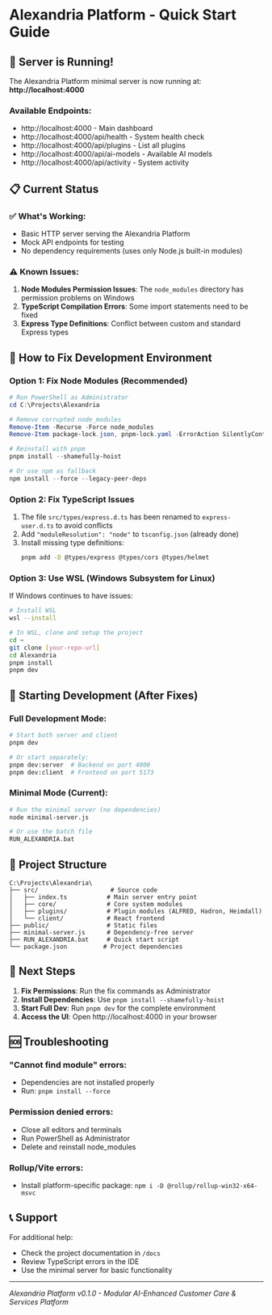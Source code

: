 # Alexandria Platform - Quick Start Guide

## 🎉 Server is Running!

The Alexandria Platform minimal server is now running at: **http://localhost:4000**

### Available Endpoints:
- http://localhost:4000 - Main dashboard
- http://localhost:4000/api/health - System health check
- http://localhost:4000/api/plugins - List all plugins
- http://localhost:4000/api/ai-models - Available AI models
- http://localhost:4000/api/activity - System activity

## 📋 Current Status

### ✅ What's Working:
- Basic HTTP server serving the Alexandria Platform
- Mock API endpoints for testing
- No dependency requirements (uses only Node.js built-in modules)

### ⚠️ Known Issues:
1. **Node Modules Permission Issues**: The `node_modules` directory has permission problems on Windows
2. **TypeScript Compilation Errors**: Some import statements need to be fixed
3. **Express Type Definitions**: Conflict between custom and standard Express types

## 🔧 How to Fix Development Environment

### Option 1: Fix Node Modules (Recommended)
```powershell
# Run PowerShell as Administrator
cd C:\Projects\Alexandria

# Remove corrupted node_modules
Remove-Item -Recurse -Force node_modules
Remove-Item package-lock.json, pnpm-lock.yaml -ErrorAction SilentlyContinue

# Reinstall with pnpm
pnpm install --shamefully-hoist

# Or use npm as fallback
npm install --force --legacy-peer-deps
```

### Option 2: Fix TypeScript Issues
1. The file `src/types/express.d.ts` has been renamed to `express-user.d.ts` to avoid conflicts
2. Add `"moduleResolution": "node"` to `tsconfig.json` (already done)
3. Install missing type definitions:
   ```bash
   pnpm add -D @types/express @types/cors @types/helmet
   ```

### Option 3: Use WSL (Windows Subsystem for Linux)
If Windows continues to have issues:
```bash
# Install WSL
wsl --install

# In WSL, clone and setup the project
cd ~
git clone [your-repo-url]
cd Alexandria
pnpm install
pnpm dev
```

## 🚀 Starting Development (After Fixes)

### Full Development Mode:
```bash
# Start both server and client
pnpm dev

# Or start separately:
pnpm dev:server  # Backend on port 4000
pnpm dev:client  # Frontend on port 5173
```

### Minimal Mode (Current):
```bash
# Run the minimal server (no dependencies)
node minimal-server.js

# Or use the batch file
RUN_ALEXANDRIA.bat
```

## 📁 Project Structure

```
C:\Projects\Alexandria\
├── src/                    # Source code
│   ├── index.ts           # Main server entry point
│   ├── core/              # Core system modules
│   ├── plugins/           # Plugin modules (ALFRED, Hadron, Heimdall)
│   └── client/            # React frontend
├── public/                # Static files
├── minimal-server.js      # Dependency-free server
├── RUN_ALEXANDRIA.bat     # Quick start script
└── package.json          # Project dependencies
```

## 🎯 Next Steps

1. **Fix Permissions**: Run the fix commands as Administrator
2. **Install Dependencies**: Use `pnpm install --shamefully-hoist`
3. **Start Full Dev**: Run `pnpm dev` for the complete environment
4. **Access the UI**: Open http://localhost:4000 in your browser

## 🆘 Troubleshooting

### "Cannot find module" errors:
- Dependencies are not installed properly
- Run: `pnpm install --force`

### Permission denied errors:
- Close all editors and terminals
- Run PowerShell as Administrator
- Delete and reinstall node_modules

### Rollup/Vite errors:
- Install platform-specific package: `npm i -D @rollup/rollup-win32-x64-msvc`

## 📞 Support

For additional help:
- Check the project documentation in `/docs`
- Review TypeScript errors in the IDE
- Use the minimal server for basic functionality

---
*Alexandria Platform v0.1.0 - Modular AI-Enhanced Customer Care & Services Platform*
